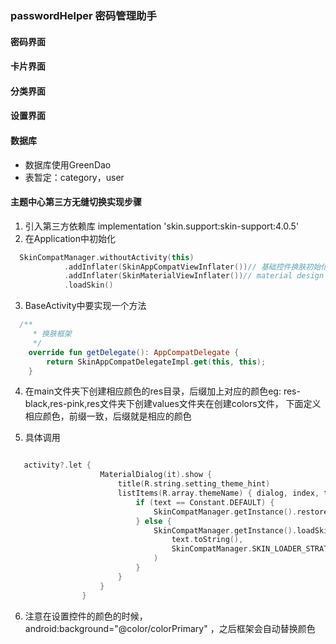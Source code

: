 ### passwordHelper 密码管理助手

#### 密码界面

#### 卡片界面

#### 分类界面

#### 设置界面

#### 数据库
- 数据库使用GreenDao
- 表暂定：category，user

#### 主题中心第三方无缝切换实现步骤
1. 引入第三方依赖库 implementation 'skin.support:skin-support:4.0.5'
2. 在Application中初始化
```kotlin
  SkinCompatManager.withoutActivity(this)
            .addInflater(SkinAppCompatViewInflater())// 基础控件换肤初始化
            .addInflater(SkinMaterialViewInflater())// material design 控件换肤初始化[可选]
            .loadSkin()

```
3. BaseActivity中要实现一个方法
```kotlin
  /**
     * 换肤框架
     */
    override fun getDelegate(): AppCompatDelegate {
        return SkinAppCompatDelegateImpl.get(this, this);
    }

```

4. 在main文件夹下创建相应颜色的res目录，后缀加上对应的颜色eg: res-black,res-pink,res文件夹下创建values文件夹在创建colors文件，
下面定义相应颜色，前缀一致，后缀就是相应的颜色

5. 具体调用
```kotlin

   activity?.let {
                    MaterialDialog(it).show {
                        title(R.string.setting_theme_hint)
                        listItems(R.array.themeName) { dialog, index, text ->
                            if (text == Constant.DEFAULT) {
                                SkinCompatManager.getInstance().restoreDefaultTheme()
                            } else {
                                SkinCompatManager.getInstance().loadSkin(
                                    text.toString(),
                                    SkinCompatManager.SKIN_LOADER_STRATEGY_BUILD_IN
                                )
                            }
                        }
                    }
                }
```

6. 注意在设置控件的颜色的时候，     android:background="@color/colorPrimary" ，之后框架会自动替换颜色